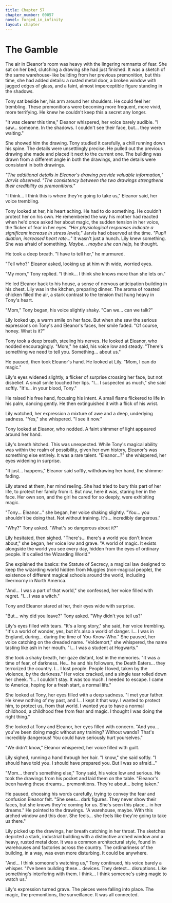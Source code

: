 ```yaml
---
title: Chapter 57
chapter_number: 00057
novel: forged_in_infinity
layout: chapter
---
```


# **The Gamble**

The air in Eleanor's room was heavy with the lingering remnants of fear.
She sat on her bed, clutching a drawing she had just finished. It was a
sketch of the same warehouse-like building from her previous
premonition, but this time, she had added details: a rusted metal door,
a broken window with jagged edges of glass, and a faint, almost
imperceptible figure standing in the shadows.

Tony sat beside her, his arm around her shoulders. He could feel her
trembling. These premonitions were becoming more frequent, more vivid,
more terrifying. He knew he couldn't keep this a secret any longer.

"It was clearer this time," Eleanor whispered, her voice barely audible.
"I saw... someone. In the shadows. I couldn't see their face, but...
they were waiting."

She showed him the drawing. Tony studied it carefully, a chill running
down his spine. The details were unsettlingly precise. He pulled out the
previous drawing she made and placed it next to the current one. The
building was drawn from a different angle in both the drawings, and the
details were consistent in both drawings.

*"The additional details in Eleanor's drawing provide valuable
information," Jarvis observed. "The consistency between the two drawings
strengthens their credibility as premonitions."*

"I think... I think this is where they're going to take us," Eleanor
said, her voice trembling.

Tony looked at her, his heart aching. He had to do something. He
couldn\'t protect her on his own. He remembered the way his mother had
reacted when he'd once asked her about magic, the sudden tension in her
voice, the flicker of fear in her eyes. *\"Her physiological responses
indicate a significant increase in stress levels,\"* Jarvis had observed
at the time. *\"Pupil dilation, increased heart rate\...\"* It wasn\'t
just a hunch. Lily knew something. She was afraid of something.
*Maybe... maybe she can help,* he thought.

He took a deep breath. "I have to tell her," he murmured.

"Tell who?" Eleanor asked, looking up at him with wide, worried eyes.

"My mom," Tony replied. "I think... I think she knows more than she lets
on."

He led Eleanor back to his house, a sense of nervous anticipation
building in his chest. Lily was in the kitchen, preparing dinner. The
aroma of roasted chicken filled the air, a stark contrast to the tension
that hung heavy in Tony's heart.

"Mom," Tony began, his voice slightly shaky. "Can we... can we talk?"

Lily looked up, a warm smile on her face. But when she saw the serious
expressions on Tony's and Eleanor's faces, her smile faded. "Of course,
honey. What is it?"

Tony took a deep breath, steeling his nerves. He looked at Eleanor, who
nodded encouragingly. "Mom," he said, his voice low and steady. "There's
something we need to tell you. Something... about us."

He paused, then took Eleanor\'s hand. He looked at Lily. "Mom, I can do
magic."

Lily's eyes widened slightly, a flicker of surprise crossing her face,
but not disbelief. A small smile touched her lips. "I... I suspected as
much," she said softly. "It's... in your blood, Tony."

He raised his free hand, focusing his intent. A small flame flickered to
life in his palm, dancing gently. He then extinguished it with a flick
of his wrist.

Lily watched, her expression a mixture of awe and a deep, underlying
sadness. "Yes," she whispered. "I see it now."

Tony looked at Eleanor, who nodded. A faint shimmer of light appeared
around her hand.

Lily's breath hitched. This was unexpected. While Tony's magical ability
was within the realm of possibility, given her own history, Eleanor's
was something else entirely. It was a rare talent. "Eleanor...?" she
whispered, her eyes widening in surprise.

"It just... happens," Eleanor said softly, withdrawing her hand, the
shimmer fading.

Lily stared at them, her mind reeling. She had tried to bury this part
of her life, to protect her family from it. But now, here it was,
staring her in the face. Her own son, and the girl he cared for so
deeply, were exhibiting magic.

"Tony... Eleanor..." she began, her voice shaking slightly. "You... you
shouldn't be doing that. Not without training. It's... incredibly
dangerous."

"Why?" Tony asked. "What's so dangerous about it?"

Lily hesitated, then sighed. "There's... there's a world you don't know
about," she began, her voice low and grave. "A world of magic. It exists
alongside the world you see every day, hidden from the eyes of ordinary
people. It's called the Wizarding World."

She explained the basics: the Statute of Secrecy, a magical law designed
to keep the wizarding world hidden from Muggles (non-magical people),
the existence of different magical schools around the world, including
Ilvermorny in North America.

"And... I was a part of that world," she confessed, her voice filled
with regret. "I... I was a witch."

Tony and Eleanor stared at her, their eyes wide with surprise.

"But... why did you leave?" Tony asked. "Why didn't you tell us?"

Lily's eyes filled with tears. "It's a long story," she said, her voice
trembling. "It's a world of wonder, yes, but it's also a world of
danger. I... I was in England, during... during the time of
You-Know-Who." She paused, her voice catching on the dreaded name.
"Voldemort," she whispered, the name tasting like ash in her mouth.
"I... I was a student at Hogwarts."

She took a shaky breath, her gaze distant, lost in the memories. "It was
a time of fear, of darkness. He... he and his followers, the Death
Eaters... they terrorized the country. I... I lost people. People I
loved, taken by the violence, by the darkness." Her voice cracked, and a
single tear rolled down her cheek. "I... I couldn't stay. It was too
much. I needed to escape. I came to America, hoping for a fresh start, a
normal life."

She looked at Tony, her eyes filled with a deep sadness. "I met your
father. He knew nothing of my past, and I... I kept it that way. I
wanted to protect him, to protect us, from that world. I wanted you to
have a normal childhood, a childhood free from fear and magic. I thought
I was doing the right thing."

She looked at Tony and Eleanor, her eyes filled with concern. "And
you... you've been doing magic without any training? Without wands?
That's incredibly dangerous! You could have seriously hurt yourselves."

"We didn't know," Eleanor whispered, her voice filled with guilt.

Lily sighed, running a hand through her hair. "I know," she said softly.
"I should have told you. I should have prepared you. But I was so
afraid..."

"Mom... there's something else," Tony said, his voice low and serious.
He took the drawings from his pocket and laid them on the table.
"Eleanor's been having these dreams... premonitions. They're about...
being taken."

He paused, choosing his words carefully, trying to convey the fear and
confusion Eleanor felt. "She sees... dark figures. They never show their
faces, but she knows they're coming for us. She's seen this place... in
her dreams." He pointed to the drawings. "A warehouse, maybe. With this
arched window and this door. She feels\... she feels like they\'re going
to take us there.\"

Lily picked up the drawings, her breath catching in her throat. The
sketches depicted a stark, industrial building with a distinctive arched
window and a heavy, rusted metal door. It was a common architectural
style, found in warehouses and factories across the country. The
ordinariness of the building, in a way, was even more disturbing. It
could be anywhere.

"And... I think someone's watching us," Tony continued, his voice barely
a whisper. "I've been building these... devices. They detect...
disruptions. Like something's interfering with them. I think... I think
someone's using magic to watch us."

Lily's expression turned grave. The pieces were falling into place. The
magic, the premonitions, the surveillance. It was all connected.
